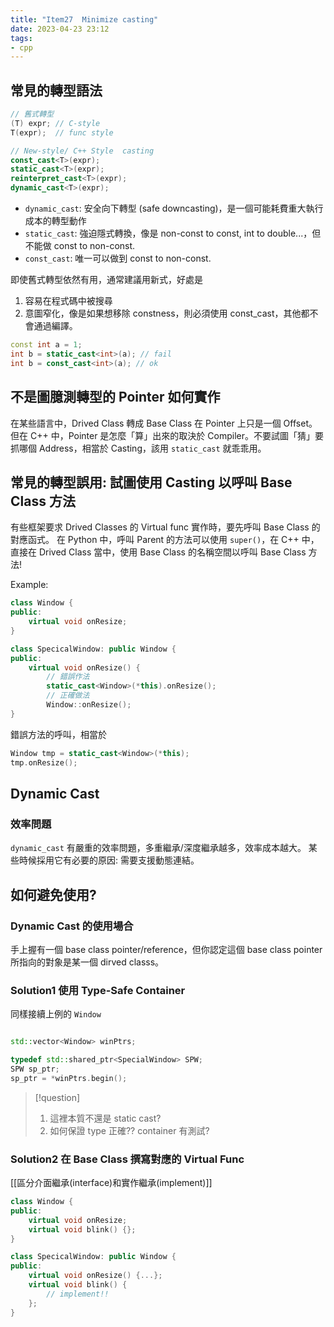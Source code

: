 ```yaml
---
title: "Item27  Minimize casting"
date: 2023-04-23 23:12
tags:
- cpp
---
```

## 常見的轉型語法

```cpp
// 舊式轉型
(T) expr; // C-style
T(expr);  // func style

// New-style/ C++ Style  casting 
const_cast<T>(expr);
static_cast<T>(expr);
reinterpret_cast<T>(expr);
dynamic_cast<T>(expr);
```

- `dynamic_cast`: 安全向下轉型 (safe downcasting)，是一個可能耗費重大執行成本的轉型動作
- `static_cast`: 強迫隱式轉換，像是 non-const to const, int to double...，但不能做 const to non-const.
- `const_cast`: 唯一可以做到 const to non-const.

即使舊式轉型依然有用，通常建議用新式，好處是
1. 容易在程式碼中被搜尋
2. 意圖窄化，像是如果想移除 constness，則必須使用 const_cast，其他都不會通過編譯。
```cpp
const int a = 1;
int b = static_cast<int>(a); // fail
int b = const_cast<int>(a); // ok
```


## 不是圖臆測轉型的 Pointer 如何實作

在某些語言中，Drived Class 轉成 Base Class 在 Pointer 上只是一個 Offset。但在 C++ 中，Pointer 是怎麼「算」出來的取決於 Compiler。不要試圖「猜」要抓哪個 Address，相當於 Casting，該用 `static_cast` 就乖乖用。


## 常見的轉型誤用: 試圖使用 Casting 以呼叫 Base Class 方法
有些框架要求 Drived Classes 的 Virtual func 實作時，要先呼叫 Base Class 的對應函式。
在 Python 中，呼叫 Parent 的方法可以使用 `super()`，在 C++ 中，直接在 Drived Class 當中，使用 Base Class 的名稱空間以呼叫 Base Class 方法! 

Example: 
```cpp
class Window {
public:
	virtual void onResize;
}

class SpecicalWindow: public Window {
public: 
	virtual void onResize() {
		// 錯誤作法
		static_cast<Window>(*this).onResize();
		// 正確做法
		Window::onResize();
}
```

錯誤方法的呼叫，相當於
```cpp
Window tmp = static_cast<Window>(*this);
tmp.onResize();
```

## Dynamic Cast

### 效率問題
`dynamic_cast` 有嚴重的效率問題，多重繼承/深度繼承越多，效率成本越大。
某些時候採用它有必要的原因: 需要支援動態連結。

## 如何避免使用?
### Dynamic Cast 的使用場合
手上握有一個 base class pointer/reference，但你認定這個 base class pointer 所指向的對象是某一個 dirved classs。

### Solution1 使用 Type-Safe Container
同樣接續上例的 `Window`

```cpp

std::vector<Window> winPtrs;

typedef std::shared_ptr<SpecialWindow> SPW;
SPW sp_ptr;
sp_ptr = *winPtrs.begin();
```

> [!question] 
> 1. 這裡本質不還是 static cast?
> 2. 如何保證 type 正確?? container 有測試?

### Solution2 在 Base Class 撰寫對應的 Virtual Func
[[區分介面繼承(interface)和實作繼承(implement)]]

```cpp
class Window {
public:
	virtual void onResize;
	virtual void blink() {};
}

class SpecicalWindow: public Window {
public: 
	virtual void onResize() {...};
	virtual void blink() {
		// implement!!
	};
}
```

